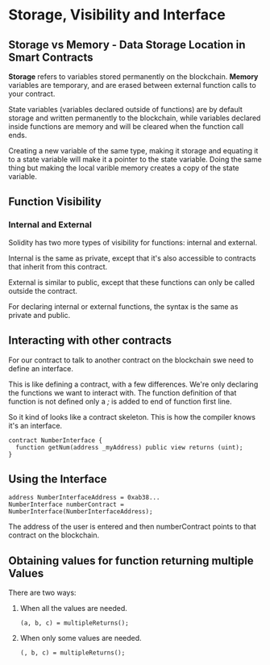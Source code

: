 # Storage, Visibility and Interface

## Storage vs Memory - Data Storage Location in Smart Contracts

**Storage** refers to variables stored permanently on the blockchain. **Memory** variables are temporary, and are erased between external function calls to your contract.

State variables (variables declared outside of functions) are by default storage and written permanently to the blockchain, while variables declared inside functions are memory and will be cleared when the function call ends.

Creating a new variable of the same type, making it storage and equating it to a state variable will make it a pointer to the state variable. Doing the same thing but making the local varible memory creates a copy of the state variable.

## Function Visibility
### Internal and External 
Solidity has two more types of visibility for functions: internal and external.

Internal is the same as private, except that it's also accessible to contracts that inherit from this contract.

External is similar to public, except that these functions can only be called outside the contract.

For declaring internal or external functions, the syntax is the same as private and public.

## Interacting with other contracts
For our contract to talk to another contract on the blockchain swe need to define an interface.

This is like defining a contract, with a few differences. We're only declaring the functions we want to interact with. The function definition of that function is not defined only a _;_ is added to end of function first line.

So it kind of looks like a contract skeleton. This is how the compiler knows it's an interface.

```
contract NumberInterface {
  function getNum(address _myAddress) public view returns (uint);
}
```

## Using the Interface
```
address NumberInterfaceAddress = 0xab38... 
NumberInterface numberContract = NumberInterface(NumberInterfaceAddress);
```
The address of the user is entered and then numberContract points to that contract on the blockchain.

## Obtaining values for function returning multiple Values
There are two ways:
1. When all the values are needed.
   ```
   (a, b, c) = multipleReturns();
   ```
2. When only some values are needed.
   ```
   (, b, c) = multipleReturns();
   ```